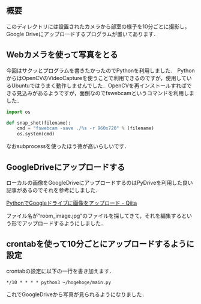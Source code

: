 ## 概要
このディレクトリには設置されたカメラから部室の様子を10分ごとに撮影し，Google Driveにアップロードするプログラムが置いてあります．

## Webカメラを使って写真をとる
今回はサクッとプログラムを書きたかったのでPythonを利用しました．
PythonからはOpenCVのVideoCaptureを使うことで利用できるのですが，使用しているUbuntuではうまく動作しませんでした．OpenCVを再インストールすればできる見込みがあるようですが，面倒なのでfswebcamというコマンドを利用しました．

```Python
import os

def snap_shot(filename):
    cmd = "fswebcam -save ./%s -r 960x720" % (filename)
    os.system(cmd)
```

なおsubprocessを使ったほう徳が高いらしいです．

## GoogleDriveにアップロードする
ローカルの画像をGoogleDriveにアップロードするのはPyDriveを利用した良い記事があるのでそれを参考にしました．

[PythonでGoogleドライブに画像をアップロード - Qiita](https://qiita.com/akabei/items/f25e4f79dd7c2f754f0e)

ファイル名が"room_image.jpg"のファイルを探してきて，それを編集するという形でアップロードするようにしました．

## crontabを使って10分ごとにアップロードするように設定
crontabの設定に以下の一行を書き加えます．

```
*/10 * * * * python3 ~/hogehoge/main.py
```

これでGoogleDriveから写真が見られるようになりました．
